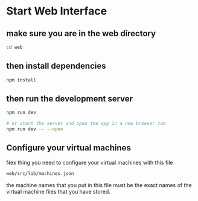 
# Start Web Interface

## make sure you are in the web directory

```bash
cd web
```
## then install dependencies

```bash
npm install
```

## then run the development server

```bash
npm run dev

# or start the server and open the app in a new browser tab
npm run dev -- --open
```

## Configure your virtual machines

Nex thing you need to configure your virtual machines with this file

```bash
web/src/lib/machines.json
```

the machine names that you put in this file must be the exact names of the virtual machine files that you have stored.